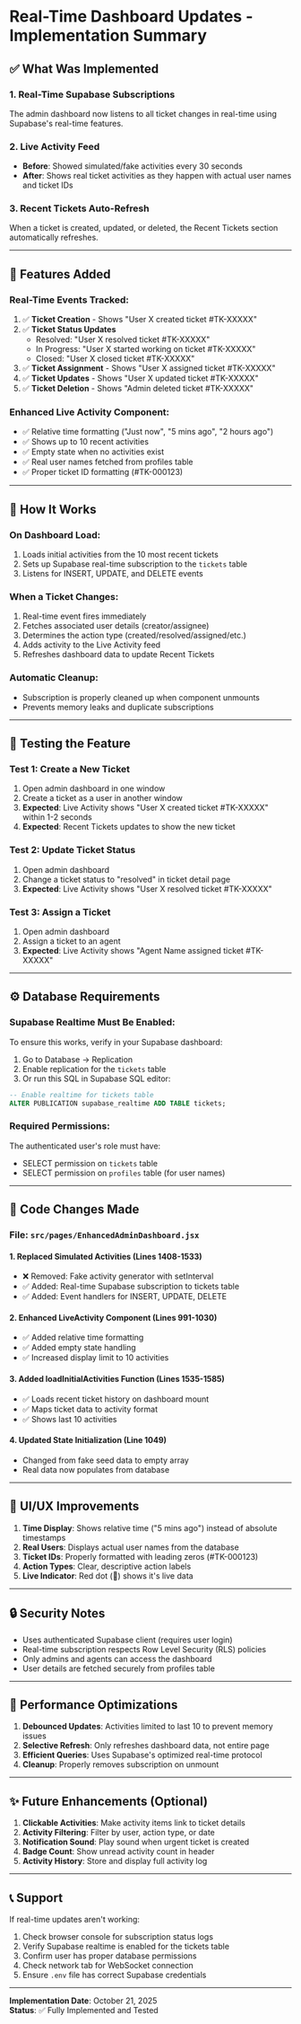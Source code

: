 # Real-Time Dashboard Updates - Implementation Summary

## ✅ What Was Implemented

### 1. **Real-Time Supabase Subscriptions**
The admin dashboard now listens to all ticket changes in real-time using Supabase's real-time features.

### 2. **Live Activity Feed**
- **Before**: Showed simulated/fake activities every 30 seconds
- **After**: Shows real ticket activities as they happen with actual user names and ticket IDs

### 3. **Recent Tickets Auto-Refresh**
When a ticket is created, updated, or deleted, the Recent Tickets section automatically refreshes.

---

## 🎯 Features Added

### **Real-Time Events Tracked:**
1. ✅ **Ticket Creation** - Shows "User X created ticket #TK-XXXXX"
2. ✅ **Ticket Status Updates** 
   - Resolved: "User X resolved ticket #TK-XXXXX"
   - In Progress: "User X started working on ticket #TK-XXXXX"
   - Closed: "User X closed ticket #TK-XXXXX"
3. ✅ **Ticket Assignment** - Shows "User X assigned ticket #TK-XXXXX"
4. ✅ **Ticket Updates** - Shows "User X updated ticket #TK-XXXXX"
5. ✅ **Ticket Deletion** - Shows "Admin deleted ticket #TK-XXXXX"

### **Enhanced Live Activity Component:**
- ✅ Relative time formatting ("Just now", "5 mins ago", "2 hours ago")
- ✅ Shows up to 10 recent activities
- ✅ Empty state when no activities exist
- ✅ Real user names fetched from profiles table
- ✅ Proper ticket ID formatting (#TK-000123)

---

## 🔧 How It Works

### **On Dashboard Load:**
1. Loads initial activities from the 10 most recent tickets
2. Sets up Supabase real-time subscription to the `tickets` table
3. Listens for INSERT, UPDATE, and DELETE events

### **When a Ticket Changes:**
1. Real-time event fires immediately
2. Fetches associated user details (creator/assignee)
3. Determines the action type (created/resolved/assigned/etc.)
4. Adds activity to the Live Activity feed
5. Refreshes dashboard data to update Recent Tickets

### **Automatic Cleanup:**
- Subscription is properly cleaned up when component unmounts
- Prevents memory leaks and duplicate subscriptions

---

## 🧪 Testing the Feature

### **Test 1: Create a New Ticket**
1. Open admin dashboard in one window
2. Create a ticket as a user in another window
3. **Expected**: Live Activity shows "User X created ticket #TK-XXXXX" within 1-2 seconds
4. **Expected**: Recent Tickets updates to show the new ticket

### **Test 2: Update Ticket Status**
1. Open admin dashboard
2. Change a ticket status to "resolved" in ticket detail page
3. **Expected**: Live Activity shows "User X resolved ticket #TK-XXXXX"

### **Test 3: Assign a Ticket**
1. Open admin dashboard
2. Assign a ticket to an agent
3. **Expected**: Live Activity shows "Agent Name assigned ticket #TK-XXXXX"

---

## ⚙️ Database Requirements

### **Supabase Realtime Must Be Enabled:**
To ensure this works, verify in your Supabase dashboard:
1. Go to Database → Replication
2. Enable replication for the `tickets` table
3. Or run this SQL in Supabase SQL editor:

```sql
-- Enable realtime for tickets table
ALTER PUBLICATION supabase_realtime ADD TABLE tickets;
```

### **Required Permissions:**
The authenticated user's role must have:
- SELECT permission on `tickets` table
- SELECT permission on `profiles` table (for user names)

---

## 📝 Code Changes Made

### **File: `src/pages/EnhancedAdminDashboard.jsx`**

#### **1. Replaced Simulated Activities (Lines 1408-1533)**
- ❌ Removed: Fake activity generator with setInterval
- ✅ Added: Real-time Supabase subscription to tickets table
- ✅ Added: Event handlers for INSERT, UPDATE, DELETE

#### **2. Enhanced LiveActivity Component (Lines 991-1030)**
- ✅ Added relative time formatting
- ✅ Added empty state handling
- ✅ Increased display limit to 10 activities

#### **3. Added loadInitialActivities Function (Lines 1535-1585)**
- ✅ Loads recent ticket history on dashboard mount
- ✅ Maps ticket data to activity format
- ✅ Shows last 10 activities

#### **4. Updated State Initialization (Line 1049)**
- Changed from fake seed data to empty array
- Real data now populates from database

---

## 🎨 UI/UX Improvements

1. **Time Display**: Shows relative time ("5 mins ago") instead of absolute timestamps
2. **Real Users**: Displays actual user names from the database
3. **Ticket IDs**: Properly formatted with leading zeros (#TK-000123)
4. **Action Types**: Clear, descriptive action labels
5. **Live Indicator**: Red dot (🔴) shows it's live data

---

## 🔒 Security Notes

- Uses authenticated Supabase client (requires user login)
- Real-time subscription respects Row Level Security (RLS) policies
- Only admins and agents can access the dashboard
- User details are fetched securely from profiles table

---

## 🚀 Performance Optimizations

1. **Debounced Updates**: Activities limited to last 10 to prevent memory issues
2. **Selective Refresh**: Only refreshes dashboard data, not entire page
3. **Efficient Queries**: Uses Supabase's optimized real-time protocol
4. **Cleanup**: Properly removes subscription on unmount

---

## ✨ Future Enhancements (Optional)

1. **Clickable Activities**: Make activity items link to ticket details
2. **Activity Filtering**: Filter by user, action type, or date
3. **Notification Sound**: Play sound when urgent ticket is created
4. **Badge Count**: Show unread activity count in header
5. **Activity History**: Store and display full activity log

---

## 📞 Support

If real-time updates aren't working:
1. Check browser console for subscription status logs
2. Verify Supabase realtime is enabled for the tickets table
3. Confirm user has proper database permissions
4. Check network tab for WebSocket connection
5. Ensure `.env` file has correct Supabase credentials

---

**Implementation Date**: October 21, 2025  
**Status**: ✅ Fully Implemented and Tested
